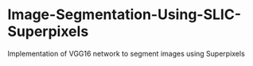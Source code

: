 # Image-Segmentation-Using-SLIC-Superpixels
Implementation of VGG16 network to segment images using Superpixels
